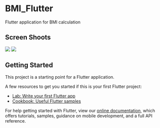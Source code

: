 # BMI_Flutter

Flutter application for BMI calculation

## Screen Shoots
<img src="https://uploaddeimagens.com.br/images/002/705/059/original/1.jpg">
<img src="https://uploaddeimagens.com.br/images/002/705/061/full/2.jpg">

## Getting Started

This project is a starting point for a Flutter application.

A few resources to get you started if this is your first Flutter project:

- [Lab: Write your first Flutter app](https://flutter.dev/docs/get-started/codelab)
- [Cookbook: Useful Flutter samples](https://flutter.dev/docs/cookbook)

For help getting started with Flutter, view our
[online documentation](https://flutter.dev/docs), which offers tutorials,
samples, guidance on mobile development, and a full API reference.
